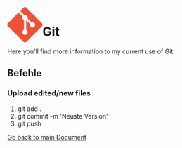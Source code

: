 <img align="left" width="80" height="80" src="./img/../../img/git-logo.png" alt="Github Logo">

# Git

Here you'll find more information to my current use of Git.

## Befehle

### Upload edited/new files
1. git add .
2. git commit -m 'Neuste Version'
3. git push




[Go back to main Document](https://github.com/Daddey69/Modul_300/blob/master/dokumentation_egli.md)
